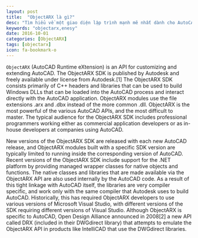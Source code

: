 ```yaml
---
layout: post
title:  "ObjectARX là gì?"
desc: "Tìm hiểu về một giao diện lập trình mạnh mẽ nhất dành cho AutoCAD."
keywords: "objectarx,enesy"
date: 2016-10-01
categories: [ObjectARX]
tags: [objectarx]
icon: fa-bookmark-o
---
```


`ObjectARX` (AutoCAD Runtime eXtension) is an API for customizing and extending AutoCAD. The ObjectARX SDK is published by Autodesk and freely available under license from Autodesk.[1] The ObjectARX SDK consists primarily of C++ headers and libraries that can be used to build Windows DLLs that can be loaded into the AutoCAD process and interact directly with the AutoCAD application. ObjectARX modules use the file extensions .arx and .dbx instead of the more common .dll.
ObjectARX is the most powerful of the various AutoCAD APIs, and the most difficult to master. The typical audience for the ObjectARX SDK includes professional programmers working either as commercial application developers or as in-house developers at companies using AutoCAD.

New versions of the ObjectARX SDK are released with each new AutoCAD release, and ObjectARX modules built with a specific SDK version are typically limited to running inside the corresponding version of AutoCAD. Recent versions of the ObjectARX SDK include support for the .NET platform by providing managed wrapper classes for native objects and functions.
The native classes and libraries that are made available via the ObjectARX API are also used internally by the AutoCAD code. As a result of this tight linkage with AutoCAD itself, the libraries are very compiler specific, and work only with the same compiler that Autodesk uses to build AutoCAD. Historically, this has required ObjectARX developers to use various versions of Microsoft Visual Studio, with different versions of the SDK requiring different versions of Visual Studio.
Although ObjectARX is specific to AutoCAD, Open Design Alliance announced in 2008[2] a new API called DRX (included in their DWGdirect library) that attempts to emulate the ObjectARX API in products like IntelliCAD that use the DWGdirect libraries.